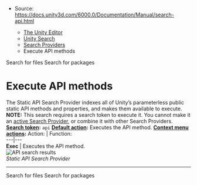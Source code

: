 * Source: https://docs.unity3d.com/6000.0/Documentation/Manual/search-api.html

  * [The Unity Editor](https://docs.unity3d.com/6000.0/Documentation/Manual/unity-editor.html)
  * [Unity Search](https://docs.unity3d.com/6000.0/Documentation/Manual/search-overview.html)
  * [Search Providers](https://docs.unity3d.com/6000.0/Documentation/Manual/search-providers.html)
  * Execute API methods


[](https://docs.unity3d.com/6000.0/Documentation/Manual/search-files.html)
Search for files
[](https://docs.unity3d.com/6000.0/Documentation/Manual/search-packages.html)
Search for packages
# Execute API methods
The Static API Search Provider indexes all of Unity’s parameterless public static API methods and properties, and makes them available to execute.
**NOTE:** This search requires a search token to execute it. You cannot make it an [active Search Provider](https://docs.unity3d.com/6000.0/Documentation/Manual/search-filters.html#persistent-search-filters), or combine it with other Search Providers.
**[Search token](https://docs.unity3d.com/6000.0/Documentation/Manual/search-filters.html#search-tokens):** `api`
**[Default action](https://docs.unity3d.com/6000.0/Documentation/Manual/search-usage.html#default-actions):** Executes the API method.
**[Context menu actions](https://docs.unity3d.com/6000.0/Documentation/Manual/search-usage.html#additional-actions):**
Action: | Function:  
---|---  
**Exec** | Executes the API method.  
![API search results](https://docs.unity3d.com/6000.0/Documentation/uploads/Main/search-API-methods.png)  
_Static API Search Provider_
* * *
[](https://docs.unity3d.com/6000.0/Documentation/Manual/search-files.html)
Search for files
[](https://docs.unity3d.com/6000.0/Documentation/Manual/search-packages.html)
Search for packages
